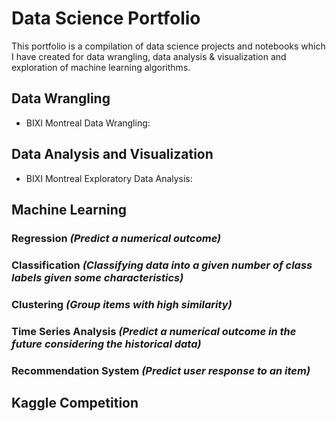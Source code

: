 # Data Science Portfolio

This portfolio is a compilation of data science projects and notebooks which I have created for data wrangling, data analysis & visualization and exploration of machine learning algorithms.

## Data Wrangling
- BIXI Montreal Data Wrangling: 
## Data Analysis and Visualization
- BIXI Montreal Exploratory Data Analysis: 
## Machine Learning
### Regression *(Predict a numerical outcome)*
### Classification *(Classifying data into a given number of class labels given some characteristics)*
### Clustering *(Group items with high similarity)*
### Time Series Analysis *(Predict a numerical outcome in the future considering the historical data)*
### Recommendation System *(Predict user response to an item)*

## Kaggle Competition

